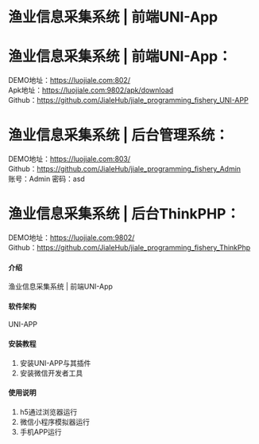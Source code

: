 # 渔业信息采集系统 | 前端UNI-App

# 渔业信息采集系统 | 前端UNI-App： <br/>
DEMO地址：<https://luojiale.com:802/> <br/>
Apk地址：<https://luojiale.com:9802/apk/download> <br/>
Github：<https://github.com/JialeHub/jiale_programming_fishery_UNI-APP> <br/>

# 渔业信息采集系统 | 后台管理系统： <br/>
DEMO地址：<https://luojiale.com:803/> <br/>
Github：<https://github.com/JialeHub/jiale_programming_fishery_Admin> <br/>
账号：Admin 密码：asd

# 渔业信息采集系统 | 后台ThinkPHP： <br/>
DEMO地址：<https://luojiale.com:9802/> <br/>
Github：<https://github.com/JialeHub/jiale_programming_fishery_ThinkPhp> <br/>



#### 介绍
渔业信息采集系统 | 前端UNI-App

#### 软件架构
UNI-APP


#### 安装教程

1.  安装UNI-APP与其插件
2.  安装微信开发者工具


#### 使用说明

1.  h5通过浏览器运行
2.  微信小程序模拟器运行
3.  手机APP运行


